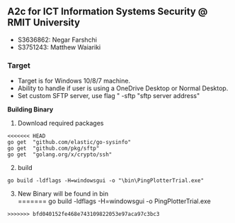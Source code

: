 ## A2c for ICT Information Systems Security @ RMIT University

- S3636862: Negar Farshchi
- S3751243: Matthew Waiariki

### **Target**
- Target is for Windows 10/8/7 machine.
- Ability to handle if user is using a OneDrive Desktop or Normal Desktop.
- Set custom SFTP server, use flag " -sftp "sftp server address"

**Building Binary**
1. Download required packages
```
<<<<<<< HEAD
go get  "github.com/elastic/go-sysinfo"
go get  "github.com/pkg/sftp"
go get  "golang.org/x/crypto/ssh"

```

2. build
```
go build -ldflags -H=windowsgui -o "\bin\PingPlotterTrial.exe" 

```
3. New Binary will be found in bin\
=======
go build -ldflags -H=windowsgui -o PingPlotterTrial.exe
```
>>>>>>> bfd040152fe468e743109822053e97aca97c3bc3

